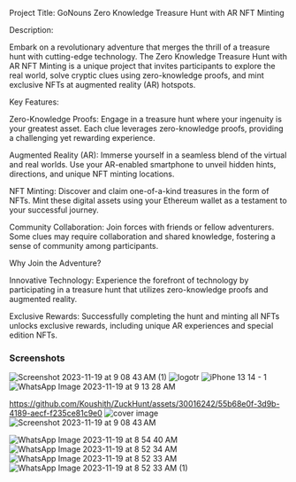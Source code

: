 Project Title: GoNouns Zero Knowledge Treasure Hunt with AR NFT Minting

Description:

Embark on a revolutionary adventure that merges the thrill of a treasure hunt with cutting-edge technology. The Zero Knowledge Treasure Hunt with AR NFT Minting is a unique project that invites participants to explore the real world, solve cryptic clues using zero-knowledge proofs, and mint exclusive NFTs at augmented reality (AR) hotspots.

Key Features:

Zero-Knowledge Proofs: Engage in a treasure hunt where your ingenuity is your greatest asset. Each clue leverages zero-knowledge proofs, providing a challenging yet rewarding experience.

Augmented Reality (AR): Immerse yourself in a seamless blend of the virtual and real worlds. Use your AR-enabled smartphone to unveil hidden hints, directions, and unique NFT minting locations.

NFT Minting: Discover and claim one-of-a-kind treasures in the form of NFTs. Mint these digital assets using your Ethereum wallet as a testament to your successful journey.

Community Collaboration: Join forces with friends or fellow adventurers. Some clues may require collaboration and shared knowledge, fostering a sense of community among participants.

Why Join the Adventure?

Innovative Technology: Experience the forefront of technology by participating in a treasure hunt that utilizes zero-knowledge proofs and augmented reality.

Exclusive Rewards: Successfully completing the hunt and minting all NFTs unlocks exclusive rewards, including unique AR experiences and special edition NFTs.

### Screenshots


![Screenshot 2023-11-19 at 9 08 43 AM (1)](https://github.com/Koushith/ZuckHunt/assets/30016242/47bc250e-48b4-4f18-87ce-1e4ca7ec65d4)
![logotr](https://github.com/Koushith/ZuckHunt/assets/30016242/8ff9cca7-6db4-4045-b169-ba5e6048bf8c)
![iPhone 13   14 - 1](https://github.com/Koushith/ZuckHunt/assets/30016242/b1b6920a-b01e-474a-9b41-eb0968f6861c)
![WhatsApp Image 2023-11-19 at 9 13 28 AM](https://github.com/Koushith/ZuckHunt/assets/30016242/c84440d6-f1de-4d92-aa04-7ee0fea0998a)


https://github.com/Koushith/ZuckHunt/assets/30016242/55b68e0f-3d9b-4189-aecf-f235ce81c9e0
![cover image](https://github.com/Koushith/ZuckHunt/assets/30016242/50970e5b-4e11-4b07-b8d0-3bac52dd311c)
![Screenshot 2023-11-19 at 9 08 43 AM](https://github.com/Koushith/ZuckHunt/assets/30016242/ce17afd9-2867-4da6-8b63-f598e7ac7e68)

![WhatsApp Image 2023-11-19 at 8 54 40 AM](https://github.com/Koushith/ZuckHunt/assets/30016242/3581724e-0e9e-4c31-94fa-1027edc28605)
![WhatsApp Image 2023-11-19 at 8 52 34 AM](https://github.com/Koushith/ZuckHunt/assets/30016242/b3f55f1d-5323-4428-a42c-de90ccab83af)
![WhatsApp Image 2023-11-19 at 8 52 33 AM](https://github.com/Koushith/ZuckHunt/assets/30016242/df96c5c5-afc0-4296-a00a-8b2a21bf9911)
![WhatsApp Image 2023-11-19 at 8 52 33 AM (1)](https://github.com/Koushith/ZuckHunt/assets/30016242/a3752b0f-6628-46aa-a3c5-b10d206c58f2)
